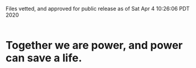 Files vetted, and approved for public release as of Sat Apr  4 10:26:06 PDT 2020<br><br><h1>Together we are power, and power can save a life.</h1>
